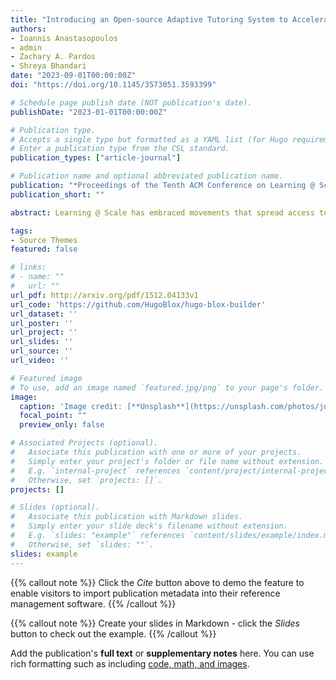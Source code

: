 ```yaml
---
title: "Introducing an Open-source Adaptive Tutoring System to Accelerate Learning Sciences Experimentation"
authors:
- Ioannis Anastasopoulos
- admin
- Zachary A. Pardos
- Shreya Bhandari
date: "2023-09-01T00:00:00Z"
doi: "https://doi.org/10.1145/3573051.3593399"

# Schedule page publish date (NOT publication's date).
publishDate: "2023-01-01T00:00:00Z"

# Publication type.
# Accepts a single type but formatted as a YAML list (for Hugo requirements).
# Enter a publication type from the CSL standard.
publication_types: ["article-journal"]

# Publication name and optional abbreviated publication name.
publication: "*Proceedings of the Tenth ACM Conference on Learning @ Scale*"
publication_short: ""

abstract: Learning @ Scale has embraced movements that spread access to education through open and free platforms of learning. In this tutorial, we introduce OATutor (recently published at CHI'23), the field's first free and open-source adaptive tutoring system based on ITS principles and designed for rapid experimentation. The MIT-licensed platform can be deployed to git-pages in only a few clicks and supports BKT mastery-based adaptive problem selection. We demonstrate how the system can be used to rapidly run A/B experiments, analyze the data, and publish the entire tutor, content, and analysis scripts to facilitate unprecedented ease of replication and transparency, as demonstrated in a recent study comparing ChatGPT generated hints to human-tutor hints. Our four-part tutorial will include how to add lessons to the system and link to them from assignments in a MOOC platform or LMS via LTI. The structured JSON format of the four CC BY courses worth of content released with OATutor opens up avenues for researchers to apply new and existing educational data mining and NLP techniques (e.g., KC tagging) and rapidly evaluate the impact of subsequent changes on learners.

tags:
- Source Themes
featured: false

# links:
# - name: ""
#   url: ""
url_pdf: http://arxiv.org/pdf/1512.04133v1
url_code: 'https://github.com/HugoBlox/hugo-blox-builder'
url_dataset: ''
url_poster: ''
url_project: ''
url_slides: ''
url_source: ''
url_video: ''

# Featured image
# To use, add an image named `featured.jpg/png` to your page's folder. 
image:
  caption: 'Image credit: [**Unsplash**](https://unsplash.com/photos/jdD8gXaTZsc)'
  focal_point: ""
  preview_only: false

# Associated Projects (optional).
#   Associate this publication with one or more of your projects.
#   Simply enter your project's folder or file name without extension.
#   E.g. `internal-project` references `content/project/internal-project/index.md`.
#   Otherwise, set `projects: []`.
projects: []

# Slides (optional).
#   Associate this publication with Markdown slides.
#   Simply enter your slide deck's filename without extension.
#   E.g. `slides: "example"` references `content/slides/example/index.md`.
#   Otherwise, set `slides: ""`.
slides: example
---
```


{{% callout note %}}
Click the *Cite* button above to demo the feature to enable visitors to import publication metadata into their reference management software.
{{% /callout %}}

{{% callout note %}}
Create your slides in Markdown - click the *Slides* button to check out the example.
{{% /callout %}}

Add the publication's **full text** or **supplementary notes** here. You can use rich formatting such as including [code, math, and images](https://docs.hugoblox.com/content/writing-markdown-latex/).
